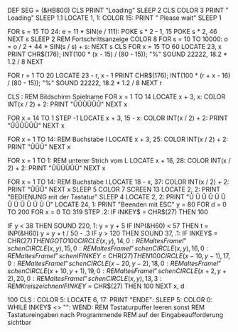 DEF SEG = (&HB800)
CLS
PRINT "Loading"
SLEEP 2
CLS
COLOR 3
PRINT " Loading"
SLEEP 1.1
LOCATE 1, 1: COLOR 15: PRINT "  Please wait"
SLEEP 1

FOR s = 15 TO 24: e = 11 * SIN(e / 111): POKE s * 2 - 1, 15
POKE s * 2, 46
NEXT s
SLEEP 2
REM Fortschrittsanzeige
COLOR 8
FOR s = 10 TO 10000: o = o / 2 + 44 * SIN(s / s) + s: NEXT s
CLS
FOR x = 15 TO 60
LOCATE 23, x
PRINT CHR$(176); INT(100 * (x - 15) / (80 - 15)); "%"
SOUND 22222, 18.2 * 1.2 / 8
NEXT

FOR r = 1 TO 20
LOCATE 23 - r, x - 1
PRINT CHR$(176); INT(100 * (r + x - 16) / (80 - 15)); "%"
SOUND 22222, 18.2 * 1.2 / 8
NEXT r

CLS : REM Bildschirm Spielname
FOR x = 1 TO 14
LOCATE x + 3, x: COLOR INT(x / 2) + 2: PRINT "ÛÛÛÛÛÛ"
NEXT x

FOR x = 14 TO 1 STEP -1
LOCATE x + 3, 15 - x: COLOR INT(x / 2) + 2: PRINT "ÛÛÛÛÛÛ"
NEXT x

FOR x = 1 TO 14: REM Buchstabe I
LOCATE x + 3, 25: COLOR INT(x / 2) + 2: PRINT "ÛÛÛ"
NEXT x

FOR x = 1 TO 1: REM unterer Strich vom L
LOCATE x + 16, 28: COLOR INT(x / 2) + 2: PRINT "ÛÛÛÛÛÛ"
NEXT x

FOR x = 1 TO 14: REM Buchstabe I
LOCATE 18 - x, 37: COLOR INT(x / 2) + 2: PRINT "ÛÛÛ"
NEXT x
SLEEP 5
COLOR 7
SCREEN 13
LOCATE 2, 2: PRINT "BEDIENUNG mit der Tastatur"
SLEEP 4
LOCATE 2, 2: PRINT "Û  Û  Û  Û  Û  Û  Û  Û  Û  Û  Û  Û  Û"
LOCATE 24, 1: PRINT "Beenden mit ESC"
y = 80
FOR d = 0 TO 200
FOR x = 0 TO 319 STEP .2: IF INKEY$ = CHR$(27) THEN 100

IF y < 38 THEN SOUND 220, 1: y = y + 5
IF INP(&H60) < 57 THEN t = INP(&H60)
y = y + t / 50 - .3
IF y > 120 THEN SOUND 37, .1: IF INKEY$ = CHR$(27) THEN GOTO 100
CIRCLE (x, y), 14, 0: REM altes Frame l”schen
CIRCLE (x, y), 15, 0: REM altes Frame l”schen
CIRCLE (x, y), 16, 0: REM altes Frame l”schen
IF INKEY$ = CHR$(27) THEN 100
CIRCLE (x - 10, y - 1), 17, 0: REM altes Frame l”schen
CIRCLE (x - 20, y - 2), 18, 0: REM altes Frame l”schen
CIRCLE (x + 10, y + 1), 19, 0: REM altes Frame l”schen
CIRCLE (x + 2, y + 2), 20, 0: REM altes Frame l”schen
CIRCLE (x, y), 13, 3: REM Kreis zeichnen
IF INKEY$ = CHR$(27) THEN 100
NEXT x, d

100 CLS : COLOR 5: LOCATE 6, 17: PRINT "ENDE": SLEEP 5: COLOR 0:
WHILE INKEY$ <> "": WEND: REM Tastaturpuffer leeren sonst
REM                           Tastatureingaben nach Programmende
REM                           auf der Eingabeaufforderung sichtbar

